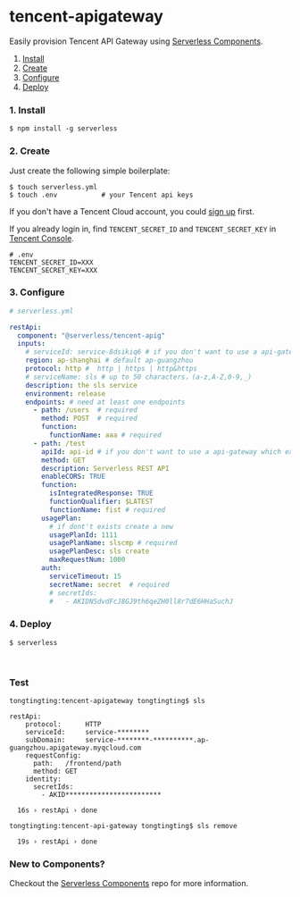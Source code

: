 # tencent-apigateway

Easily provision Tencent API Gateway using [Serverless Components](https://github.com/serverless/components).

1. [Install](#1-install)
2. [Create](#2-create)
3. [Configure](#3-configure)
4. [Deploy](#4-deploy)

### 1. Install

```shell
$ npm install -g serverless
```

### 2. Create

Just create the following simple boilerplate:

```shell
$ touch serverless.yml 
$ touch .env           # your Tencent api keys
```

If you don't have a Tencent Cloud account, you could [sign up](https://intl.cloud.tencent.com/register) first.  

If you already login in, find  `TENCENT_SECRET_ID` and `TENCENT_SECRET_KEY`  in [Tencent Console](https://console.cloud.tencent.com/cam/capi).

```
# .env
TENCENT_SECRET_ID=XXX
TENCENT_SECRET_KEY=XXX
```

### 3. Configure

```yml
# serverless.yml

restApi:
  component: "@serverless/tencent-apig"
  inputs:
    # serviceId: service-8dsikiq6 # if you don't want to use a api-gateway which exists, please do not add serviceId
    region: ap-shanghai # default ap-guangzhou
    protocol: http #  http | https | http&https
    # serviceName: sls # up to 50 characters，(a-z,A-Z,0-9,_)
    description: the sls service 
    environment: release 
    endpoints: # need at least one endpoints
      - path: /users  # required
        method: POST  # required
        function:
          functionName: aaa # required
      - path: /test
        apiId: api-id # if you don't want to use a api-gateway which exists, please do not add serviceId
        method: GET
        description: Serverless REST API
        enableCORS: TRUE 
        function:
          isIntegratedResponse: TRUE 
          functionQualifier: $LATEST 
          functionName: fist # required
        usagePlan:
          # if dont't exists create a new 
          usagePlanId: 1111
          usagePlanName: slscmp # required
          usagePlanDesc: sls create
          maxRequestNum: 1000
        auth:
          serviceTimeout: 15
          secretName: secret  # required
          # secretIds:
          #   - AKIDNSdvdFcJ8GJ9th6qeZH0ll8r7dE6HHaSuchJ


```

### 4. Deploy

```shell
$ serverless
```

&nbsp;

### Test
```text
tongtingting:tencent-apigateway tongtingting$ sls

restApi: 
    protocol:      HTTP
    serviceId:     service-********
    subDomain:     service-********-**********.ap-guangzhou.apigateway.myqcloud.com
    requestConfig: 
      path:   /frontend/path
      method: GET
    identity: 
      secretIds: 
        - AKID************************

  16s › restApi › done
  
tongtingting:tencent-api-gateway tongtingting$ sls remove

  19s › restApi › done

```

### New to Components?

Checkout the [Serverless Components](https://github.com/serverless/components) repo for more information.
